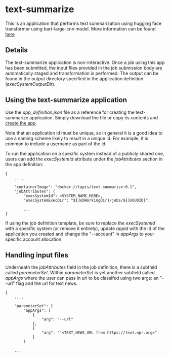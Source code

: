 # text-summarize

This is an application that performs text summarization using hugging face transformer using bart-large-cnn model.
More information can be found [here](https://huggingface.co/facebook/bart-large-cnn)

## Details

The text-summarize application is non-interactive. Once a job using this app has been submitted, the input files provided
in the job submission body are automatically staged and transformation is performed.
The output can be found in the output directory specified in the application definition (*execSystemOutputDir*).

## Using the text-summarize application

Use the _app_definition.json_ file as a reference for creating the text-summarize application. Simply download the file
or copy its contents and [create the app](https://tapis.readthedocs.io/en/latest/technical/apps.html#creating-an-application).

Note that an application id must be unique, so in general it is a good idea to use a naming scheme likely to result
in a unique id. For example, it is common to include a username as part of the id.

To run the application on a specific system instead of a publicly shared one, users can add the *execSystemId*
attribute under the *jobAttributes* section in the app definition:

```
{
    ...,

    "containerImage": "docker://tapis/text-summarize:0.1",
    "jobAttributes": {
        "execSystemId": <SYSTEM_NAME_HERE>,
        "execSystemExecDir": "${JobWorkingDir}/jobs/${JobUUID}",
        
        ...
}
```

If using the job definition template, be sure to replace the *execSystemId* with a specific system
(or remove it entirely), update *appId* with the Id of the application you created and change the "--account" in
*appArgs* to your specific account allocation.


## Handling input files

Underneath the *jobAttributes* field in the job definition, there is a subfield called *parameterSet*.
Within *parameterSet* is yet another subfield called *appArgs* where the user can pass in url to be classifed
using two args: an "--url" flag and the url for text news.

```
{
    ...,

    "parameterSet": {
        "appArgs": [
            {
                "arg": "--url"
            },
            {
                "arg": "'<TEXT_NEWS_URL from https://text.npr.org>"
            }
        ]
    
    ...
```
